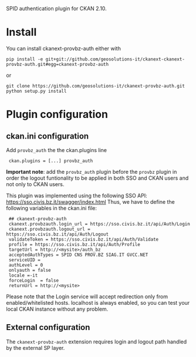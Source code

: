 SPID authentication plugin for CKAN 2.10. 

Install
=======

You can install ckanext-provbz-auth either with

    pip install -e git+git://github.com/geosolutions-it/ckanext-ckanext-provbz-auth.git#egg=ckanext-provbz-auth
	
or

    git clone https://github.com/geosolutions-it/ckanext-provbz-auth.git
    python setup.py install
        
	
Plugin configuration
====================

ckan.ini configuration
----------------------------

Add ``provbz_auth`` the the ckan.plugins line

     ckan.plugins = [...] provbz_auth

**Important note**: add the ``provbz_auth`` plugin before the ``provbz`` plugin in order the logout funtionality to be applied in both SSO and CKAN users and not only to CKAN users.
     
This plugin was implemented using the following SSO API: https://sso.civis.bz.it/swagger/index.html
Thus, we have to define the following variables in the ckan.ini file:


     ## ckanext-provbz-auth
     ckanext.provbzauth.login_url = https://sso.civis.bz.it/api/Auth/Login
     ckanext.provbzauth.logout_url = https://sso.civis.bz.it/api/Auth/Logout
     validateToken = https://sso.civis.bz.it/api/Auth/Validate
     profile = https://sso.civis.bz.it/api/Auth/Profile
     targetUrl = http://<mysite>/auth_bz
     acceptedAuthTypes = SPID CNS PROV.BZ SIAG.IT GVCC.NET
     serviceUID =
     authLevel = 0
     onlyauth = false
     locale =-it
     forceLogin  = false
     returnUrl = http://<mysite>

Please note that the Login service will accept redirection only from enabled/whitelisted hosts. localhost  is always enabled, so you can test your local CKAN instance without any problem.

External configuration
----------------------

The `ckanext-provbz-auth` extension requires login and logout path handled by the external SP layer.


